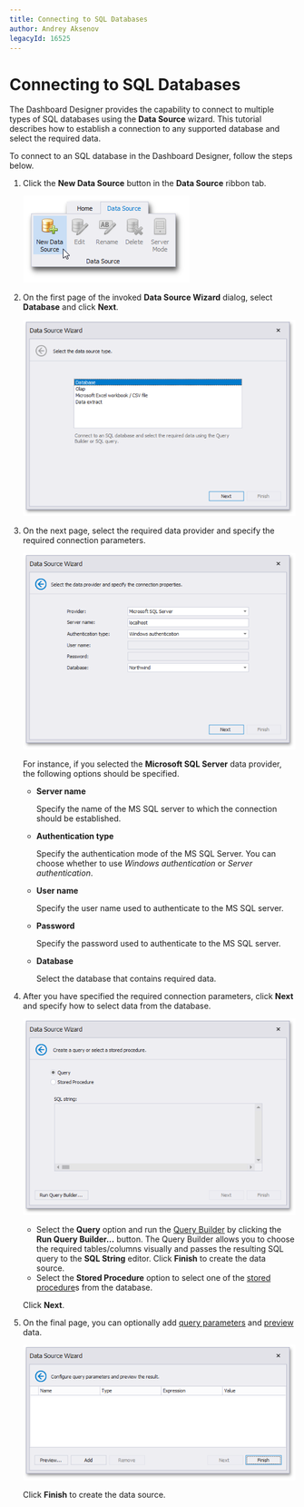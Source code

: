 ```yaml
---
title: Connecting to SQL Databases
author: Andrey Aksenov
legacyId: 16525
---
```

# Connecting to SQL Databases
The Dashboard Designer provides the capability to connect to multiple types of SQL databases using the **Data Source** wizard. This tutorial describes how to establish a connection to any supported database and select the required data.

To connect to an SQL database in the Dashboard Designer, follow the steps below.
1. Click the **New Data Source** button in the **Data Source** ribbon tab.
	
	![DataBinding_NewDataSource](../../../images/img18472.png)
2. On the first page of the invoked **Data Source Wizard** dialog, select **Database** and click **Next**.
	
	![DataSourceWizard_Database](../../../images/img117932.png)
3. On the next page, select the required data provider and specify the required connection parameters.
	
	![DataSourceWizard_MSSQLServer](../../../images/img117934.png)
	
	For instance, if you selected the **Microsoft SQL Server** data provider, the following options should be specified.
	* **Server name**
		
		Specify the name of the MS SQL server to which the connection should be established.
	* **Authentication type**
		
		Specify the authentication mode of the MS SQL Server. You can choose whether to use _Windows authentication_ or _Server authentication_.
	* **User name**
		
		Specify the user name used to authenticate to the MS SQL server.
	* **Password**
		
		Specify the password used to authenticate to the MS SQL server.
	* **Database**
		
		Select the database that contains required data.
4. After you have specified the required connection parameters, click **Next** and specify how to select data from the database.
	
	![DataSourceWizard_Query](../../../images/img117952.png)
	* Select the **Query** option and run the [Query Builder](../working-with-data/using-the-query-builder.md) by clicking the **Run Query Builder...** button. The Query Builder allows you to choose the required tables/columns visually and passes the resulting SQL query to the **SQL String** editor. Click **Finish** to create the data source.
	* Select the **Stored Procedure** option to select one of the [stored procedure](../working-with-data/stored-procedures.md)s from the database.
	
	Click **Next**.
5. On the final page, you can optionally add [query parameters](../working-with-data/pass-query-parameters.md) and [preview](../working-with-data/preview-data.md) data.
	
	![DataSourceWizard_AddQueryParameters](../../../images/img118003.png)
	
	Click **Finish** to create the data source.
